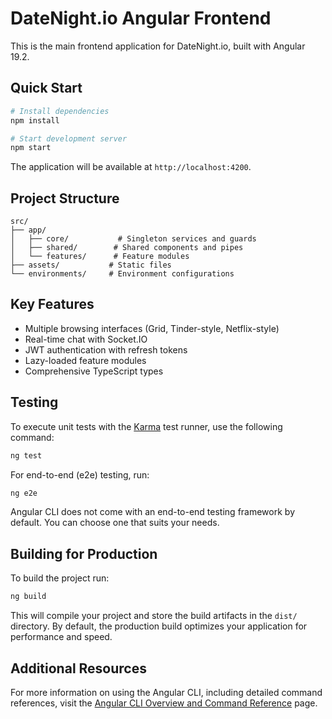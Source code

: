 # DateNight.io Angular Frontend

This is the main frontend application for DateNight.io, built with Angular 19.2.

## Quick Start

```bash
# Install dependencies
npm install

# Start development server
npm start
```

The application will be available at `http://localhost:4200`.

## Project Structure

```
src/
├── app/
│   ├── core/           # Singleton services and guards
│   ├── shared/        # Shared components and pipes
│   └── features/      # Feature modules
├── assets/           # Static files
└── environments/     # Environment configurations
```

## Key Features
- Multiple browsing interfaces (Grid, Tinder-style, Netflix-style)
- Real-time chat with Socket.IO
- JWT authentication with refresh tokens
- Lazy-loaded feature modules
- Comprehensive TypeScript types

## Testing

To execute unit tests with the [Karma](https://karma-runner.github.io) test runner, use the following command:

```bash
ng test
```

For end-to-end (e2e) testing, run:

```bash
ng e2e
```

Angular CLI does not come with an end-to-end testing framework by default. You can choose one that suits your needs.

## Building for Production

To build the project run:

```bash
ng build
```

This will compile your project and store the build artifacts in the `dist/` directory. By default, the production build optimizes your application for performance and speed.

## Additional Resources

For more information on using the Angular CLI, including detailed command references, visit the [Angular CLI Overview and Command Reference](https://angular.dev/tools/cli) page.

